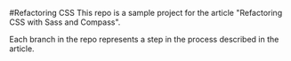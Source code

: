 #Refactoring CSS
This repo is a sample project for the article "Refactoring CSS with Sass and Compass".

Each branch in the repo represents a step in the process described in the article.
